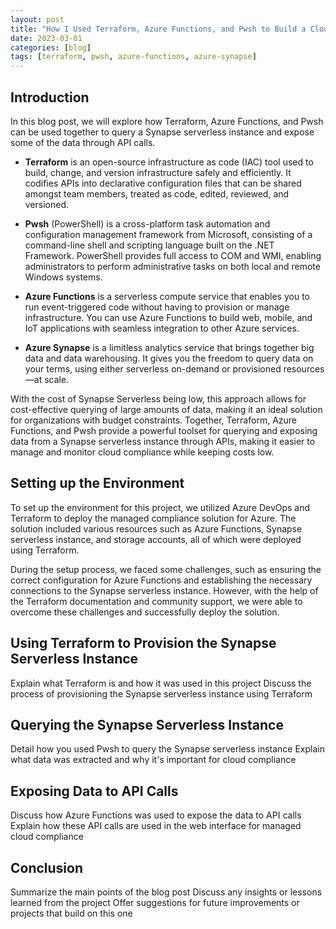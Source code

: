 ```yaml
---
layout: post
title: "How I Used Terraform, Azure Functions, and Pwsh to Build a Cloud Compliance Web Interface with Synapse Serverless"
date: 2023-03-01
categories: [blog]
tags: [terraform, pwsh, azure-functions, azure-synapse]
---
```


## Introduction

In this blog post, we will explore how Terraform, Azure Functions, and Pwsh can be used together to query a Synapse serverless instance and expose some of the data through API calls. 

- **Terraform** is an open-source infrastructure as code (IAC) tool used to build, change, and version infrastructure safely and efficiently. It codifies APIs into declarative configuration files that can be shared amongst team members, treated as code, edited, reviewed, and versioned.

- **Pwsh** (PowerShell) is a cross-platform task automation and configuration management framework from Microsoft, consisting of a command-line shell and scripting language built on the .NET Framework. PowerShell provides full access to COM and WMI, enabling administrators to perform administrative tasks on both local and remote Windows systems.

- **Azure Functions** is a serverless compute service that enables you to run event-triggered code without having to provision or manage infrastructure. You can use Azure Functions to build web, mobile, and IoT applications with seamless integration to other Azure services.

- **Azure Synapse** is a limitless analytics service that brings together big data and data warehousing. It gives you the freedom to query data on your terms, using either serverless on-demand or provisioned resources—at scale.

With the cost of Synapse Serverless being low, this approach allows for cost-effective querying of large amounts of data, making it an ideal solution for organizations with budget constraints. Together, Terraform, Azure Functions, and Pwsh provide a powerful toolset for querying and exposing data from a Synapse serverless instance through APIs, making it easier to manage and monitor cloud compliance while keeping costs low. 


<script src="https://gist.github.com/sturlabragason/0691ee74a713834217209e48ca40edc6.js"></script>


## Setting up the Environment

To set up the environment for this project, we utilized Azure DevOps and Terraform to deploy the managed compliance solution for Azure. The solution included various resources such as Azure Functions, Synapse serverless instance, and storage accounts, all of which were deployed using Terraform. 

During the setup process, we faced some challenges, such as ensuring the correct configuration for Azure Functions and establishing the necessary connections to the Synapse serverless instance. However, with the help of the Terraform documentation and community support, we were able to overcome these challenges and successfully deploy the solution.


## Using Terraform to Provision the Synapse Serverless Instance

Explain what Terraform is and how it was used in this project
Discuss the process of provisioning the Synapse serverless instance using Terraform

## Querying the Synapse Serverless Instance

Detail how you used Pwsh to query the Synapse serverless instance
Explain what data was extracted and why it's important for cloud compliance

## Exposing Data to API Calls

Discuss how Azure Functions was used to expose the data to API calls
Explain how these API calls are used in the web interface for managed cloud compliance

## Conclusion

Summarize the main points of the blog post
Discuss any insights or lessons learned from the project
Offer suggestions for future improvements or projects that build on this one